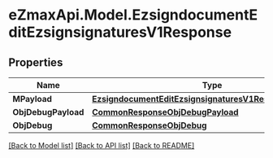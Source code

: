 
# eZmaxApi.Model.EzsigndocumentEditEzsignsignaturesV1Response

## Properties

Name | Type | Description | Notes
------------ | ------------- | ------------- | -------------
**MPayload** | [**EzsigndocumentEditEzsignsignaturesV1ResponseMPayload**](EzsigndocumentEditEzsignsignaturesV1ResponseMPayload.md) |  | 
**ObjDebugPayload** | [**CommonResponseObjDebugPayload**](CommonResponseObjDebugPayload.md) |  | [optional] 
**ObjDebug** | [**CommonResponseObjDebug**](CommonResponseObjDebug.md) |  | [optional] 

[[Back to Model list]](../README.md#documentation-for-models)
[[Back to API list]](../README.md#documentation-for-api-endpoints)
[[Back to README]](../README.md)

